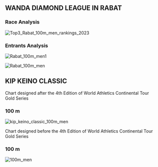 
## WANDA DIAMOND LEAGUE IN RABAT

### Race Analysis

![Top3_Rabat_100m_men_rankings_2023](https://github.com/manassehoduor/Crunch-Sports-Data/assets/20558188/ac591971-876d-41bd-9be5-4defccac56b9)

### Entrants Analysis

![Rabat_100m_men1](https://github.com/manassehoduor/Crunch-Sports-Data/assets/20558188/ec4d667e-be0f-49e5-8918-ee96e2d125cc)

![Rabat_100m_men](https://github.com/manassehoduor/Crunch-Sports-Data/assets/20558188/d144fbdd-2842-4459-bda6-c6c53f277a5f)

## KIP KEINO CLASSIC

Chart designed after the 4th Edition of World Athletics Continental Tour Gold Series

### 100 m

![kip_keino_classic_100m_men](https://github.com/manassehoduor/Crunch-Sports-Data/assets/20558188/44dea662-f759-4b28-b4e5-63deece219ac)

Chart designed before the 4th Edition of World Athletics Continental Tour Gold Series

### 100 m

![100m_men](https://github.com/manassehoduor/Crunch-Sports-Data/assets/20558188/bb40ad27-8296-482b-b248-a8f7b66f5a59)
